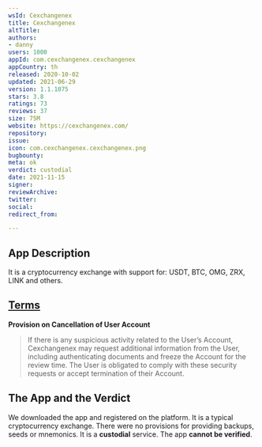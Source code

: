 ```yaml
---
wsId: Cexchangenex
title: Cexchangenex
altTitle: 
authors:
- danny
users: 1000
appId: com.cexchangenex.cexchangenex
appCountry: th
released: 2020-10-02
updated: 2021-06-29
version: 1.1.1075
stars: 3.8
ratings: 73
reviews: 37
size: 75M
website: https://cexchangenex.com/
repository: 
issue: 
icon: com.cexchangenex.cexchangenex.png
bugbounty: 
meta: ok
verdict: custodial
date: 2021-11-15
signer: 
reviewArchive: 
twitter: 
social: 
redirect_from: 

---
```


## App Description

It is a cryptocurrency exchange with support for: USDT, BTC, OMG, ZRX, LINK and others.

## [Terms](https://cexchangenex.com/terms)

**Provision on Cancellation of User Account**

> If there is any suspicious activity related to the User’s Account, Cexchangenex may request additional information from the User, including authenticating documents and freeze the Account for the review time. The User is obligated to comply with these security requests or accept termination of their Account.

## The App and the Verdict

We downloaded the app and registered on the platform. It is a typical cryptocurrency exchange. There were no provisions for providing backups, seeds or mnemonics. It is a **custodial** service. The app **cannot be verified**.
